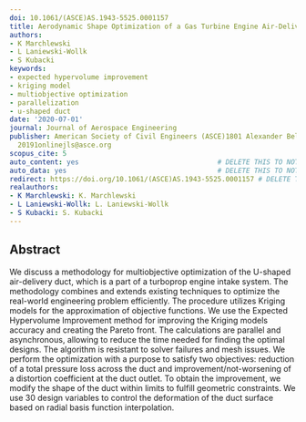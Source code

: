 ```yaml
---
doi: 10.1061/(ASCE)AS.1943-5525.0001157
title: Aerodynamic Shape Optimization of a Gas Turbine Engine Air-Delivery Duct
authors:
- K Marchlewski
- L Laniewski-Wollk
- S Kubacki
keywords:
- expected hypervolume improvement
- kriging model
- multiobjective optimization
- parallelization
- u-shaped duct
date: '2020-07-01'
journal: Journal of Aerospace Engineering
publisher: American Society of Civil Engineers (ASCE)1801 Alexander Bell DriveGEORestonAlabamaVA
  20191onlinejls@asce.org
scopus_cite: 5
auto_content: yes                                  # DELETE THIS TO NOT AUTO GENERATE CONTENT
auto_data: yes                                     # DELETE THIS TO NOT AUTO GENERATE METADATA
redirect: https://doi.org/10.1061/(ASCE)AS.1943-5525.0001157 # DELETE THIS TO NOT REDIRECT
realauthors:
- K Marchlewski: K. Marchlewski
- L Laniewski-Wollk: L. Laniewski-Wollk
- S Kubacki: S. Kubacki
---
```



## Abstract
We discuss a methodology for multiobjective optimization of the U-shaped air-delivery duct, which is a part of a turboprop engine intake system. The methodology combines and extends existing techniques to optimize the real-world engineering problem efficiently. The procedure utilizes Kriging models for the approximation of objective functions. We use the Expected Hypervolume Improvement method for improving the Kriging models accuracy and creating the Pareto front. The calculations are parallel and asynchronous, allowing to reduce the time needed for finding the optimal designs. The algorithm is resistant to solver failures and mesh issues. We perform the optimization with a purpose to satisfy two objectives: reduction of a total pressure loss across the duct and improvement/not-worsening of a distortion coefficient at the duct outlet. To obtain the improvement, we modify the shape of the duct within limits to fulfill geometric constraints. We use 30 design variables to control the deformation of the duct surface based on radial basis function interpolation.
